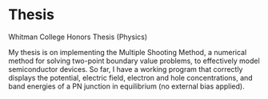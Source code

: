 # Thesis
Whitman College Honors Thesis (Physics)

My thesis is on implementing the Multiple Shooting Method, a numerical method for solving two-point boundary value problems, to effectively model semiconductor devices. So far, I have a working program that correctly displays the potential, electric field, electron and hole concentrations, and band energies of a PN junction in equilibrium (no external bias applied).
